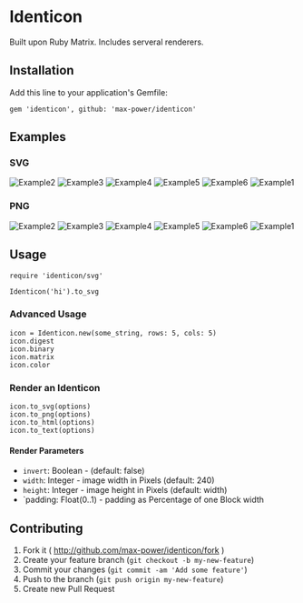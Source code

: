 # Identicon

Built upon Ruby Matrix. Includes serveral renderers.

## Installation

Add this line to your application's Gemfile:

    gem 'identicon', github: 'max-power/identicon'
    
## Examples

### SVG
![Example2](http://id-con.herokuapp.com/MaMa.svg)
![Example3](http://id-con.herokuapp.com/Rupert.svg)
![Example4](http://id-con.herokuapp.com/Gina.svg)
![Example5](http://id-con.herokuapp.com/Matz.svg)
![Example6](http://id-con.herokuapp.com/Jane.svg)
![Example1](http://id-con.herokuapp.com/Sepp.svg)

### PNG
![Example2](http://id-con.herokuapp.com/MaMa.png?width=120)
![Example3](http://id-con.herokuapp.com/Rupert.png?width=120)
![Example4](http://id-con.herokuapp.com/Gina.png?width=120)
![Example5](http://id-con.herokuapp.com/Matz.png?width=120)
![Example6](http://id-con.herokuapp.com/Jane.png?width=120)
![Example1](http://id-con.herokuapp.com/Sepp.png?width=120)

## Usage

    require 'identicon/svg'

    Identicon('hi').to_svg
    
### Advanced Usage

    icon = Identicon.new(some_string, rows: 5, cols: 5)
    icon.digest
    icon.binary
    icon.matrix
    icon.color
    
    
### Render an Identicon
    
    icon.to_svg(options)
    icon.to_png(options)
    icon.to_html(options)
    icon.to_text(options)

#### Render Parameters

- `invert`:  Boolean - (default: false)
- `width`:   Integer - image width in Pixels (default: 240)
- `height`:  Integer - image height in Pixels (default: width)
- `padding: Float(0..1) - padding as Percentage of one Block width

## Contributing

1. Fork it ( http://github.com/max-power/identicon/fork )
2. Create your feature branch (`git checkout -b my-new-feature`)
3. Commit your changes (`git commit -am 'Add some feature'`)
4. Push to the branch (`git push origin my-new-feature`)
5. Create new Pull Request
